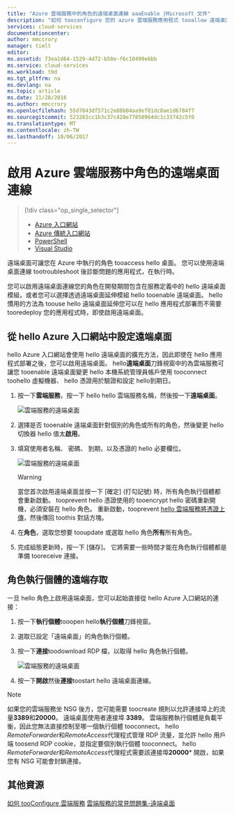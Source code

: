 ```yaml
---
title: "Azure 雲端服務中的角色的遠端桌面連線 aaaEnable |Microsoft 文件"
description: "如何 tooconfigure 您的 azure 雲端服務應用程式 tooallow 遠端桌面連線"
services: cloud-services
documentationcenter: 
author: mmccrory
manager: timlt
editor: 
ms.assetid: 73ea1d64-1529-4d72-b58e-f6c10499e6bb
ms.service: cloud-services
ms.workload: tbd
ms.tgt_pltfrm: na
ms.devlang: na
ms.topic: article
ms.date: 11/28/2016
ms.author: mmccrory
ms.openlocfilehash: 55d7043df571c2e88b04aa9ef01dc8ae1d6784f7
ms.sourcegitcommit: 523283cc1b3c37c428e77850964dc1c33742c5f0
ms.translationtype: MT
ms.contentlocale: zh-TW
ms.lasthandoff: 10/06/2017
---
```

# <a name="enable-remote-desktop-connection-for-a-role-in-azure-cloud-services"></a>啟用 Azure 雲端服務中角色的遠端桌面連線
> [!div class="op_single_selector"]
> * [Azure 入口網站](cloud-services-role-enable-remote-desktop-new-portal.md)
> * [Azure 傳統入口網站](cloud-services-role-enable-remote-desktop.md)
> * [PowerShell](cloud-services-role-enable-remote-desktop-powershell.md)
> * [Visual Studio](../vs-azure-tools-remote-desktop-roles.md)
>
>

遠端桌面可讓您在 Azure 中執行的角色 tooaccess hello 桌面。 您可以使用遠端桌面連線 tootroubleshoot 後診斷問題的應用程式，在執行時。

您可以啟用遠端桌面連線您的角色在開發期間包含在服務定義中的 hello 遠端桌面模組，或者您可以選擇透過遠端桌面延伸模組 hello tooenable 遠端桌面。 hello 慣用的方法為 toouse hello 遠端桌面延伸您可以在 hello 應用程式部署而不需要 tooredeploy 您的應用程式時，即使啟用遠端桌面。

## <a name="configure-remote-desktop-from-hello-azure-portal"></a>從 hello Azure 入口網站中設定遠端桌面
hello Azure 入口網站會使用 hello 遠端桌面的擴充方法，因此即使在 hello 應用程式部署之後，您可以啟用遠端桌面。 hello**遠端桌面**刀鋒視窗中的為雲端服務可讓您 tooenable 遠端桌面變更 hello 本機系統管理員帳戶使用 tooconnect toohello 虛擬機器、 hello 憑證用於驗證和設定 hello到期日。

1. 按一下**雲端服務**，按一下 hello hello 雲端服務名稱，然後按一下**遠端桌面**。

    ![雲端服務的遠端桌面](./media/cloud-services-role-enable-remote-desktop-new-portal/CloudServices_Remote_Desktop.png)

2. 選擇是否 tooenable 遠端桌面針對個別的角色或所有的角色，然後變更 hello 切換器 hello 值太**啟用**。

3. 填寫使用者名稱、 密碼、 到期，以及憑證的 hello 必要欄位。

    ![雲端服務的遠端桌面](./media/cloud-services-role-enable-remote-desktop-new-portal/CloudServices_Remote_Desktop_Details.png)

   > [!WARNING]
   > 當您首次啟用遠端桌面並按一下 [確定] \(打勾記號) 時，所有角色執行個體都會重新啟動。 tooprevent hello 憑證使用的 tooencrypt hello 密碼重新開機，必須安裝在 hello 角色。 重新啟動，tooprevent [hello 雲端服務將憑證上傳](cloud-services-configure-ssl-certificate.md#step-3-upload-a-certificate)，然後傳回 toothis 對話方塊。
   >
   >
3. 在**角色**，選取您想要 tooupdate 或選取 hello 角色**所有**所有角色。

4. 完成組態更新時，按一下 [儲存]。 它將需要一些時間才能在角色執行個體都是準備 tooreceive 連接。

## <a name="remote-into-role-instances"></a>角色執行個體的遠端存取
一旦 hello 角色上啟用遠端桌面，您可以起始直接從 hello Azure 入口網站的連接：

1. 按一下**執行個體**tooopen hello**執行個體**刀鋒視窗。
2. 選取已設定「遠端桌面」的角色執行個體。
3. 按一下**連接**toodownload RDP 檔，以取得 hello 角色執行個體。

    ![雲端服務的遠端桌面](./media/cloud-services-role-enable-remote-desktop-new-portal/CloudServices_Remote_Desktop_Connect.png)

4. 按一下**開啟**然後**連接**toostart hello 遠端桌面連線。

>[!NOTE]
> 如果您的雲端服務坐 NSG 後方，您可能需要 toocreate 規則以允許連接埠上的流量**3389**和**20000**。  遠端桌面使用者連接埠 **3389**。  雲端服務執行個體是負載平衡，因此您無法直接控制至哪一個執行個體 tooconnect。  hello *RemoteForwarder*和*RemoteAccess*代理程式管理 RDP 流量，並允許 hello 用戶端 toosend RDP cookie，並指定要個別執行個體 tooconnect。  hello *RemoteForwarder*和*RemoteAccess*代理程式需要該連接埠**20000*** 開啟，如果您有 NSG 可能會封鎖連接。

## <a name="additional-resources"></a>其他資源

[如何 tooConfigure 雲端服務](cloud-services-how-to-configure.md)
[雲端服務的常見問題集-遠端桌面](cloud-services-faq.md)
